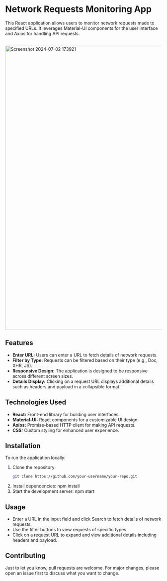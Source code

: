 # Network Requests Monitoring App

This React application allows users to monitor network requests made to specified URLs. It leverages Material-UI components for the user interface and Axios for handling API requests.

<br/>


<img width="913" alt="Screenshot 2024-07-02 173921" src="https://github.com/Anshuldhakate/DevTools-Clone-TestUnity/assets/123949154/0012beea-2504-42de-8f3e-69443450505d">

<br/>


## Features

- **Enter URL:** Users can enter a URL to fetch details of network requests.
- **Filter by Type:** Requests can be filtered based on their type (e.g., Doc, XHR, JS).
- **Responsive Design:** The application is designed to be responsive across different screen sizes.
- **Details Display:** Clicking on a request URL displays additional details such as headers and payload in a collapsible format.

## Technologies Used

- **React:** Front-end library for building user interfaces.
- **Material-UI:** React components for a customizable UI design.
- **Axios:** Promise-based HTTP client for making API requests.
- **CSS:** Custom styling for enhanced user experience.

## Installation

To run the application locally:

1. Clone the repository:
   ```bash
   git clone https://github.com/your-username/your-repo.git
2. Install dependencies:
   npm install
3. Start the development server:
   npm start

## Usage

- Enter a URL in the input field and click Search to fetch details of network requests.
- Use the filter buttons to view requests of specific types.
- Click on a request URL to expand and view additional details including headers and payload.

## Contributing
Just to let you know, pull requests are welcome. For major changes, please open an issue first to discuss what you want to change.

